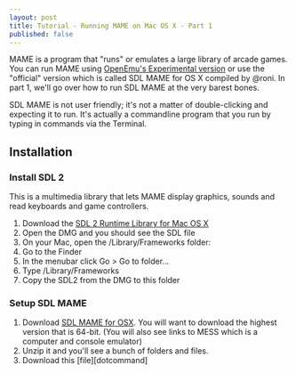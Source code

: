 ```yaml
---
layout: post
title: Tutorial - Running MAME on Mac OS X - Part 1
published: false
---
```


MAME is a program that "runs" or emulates a large library of arcade games. You can run MAME using [OpenEmu's Experimental version](http://openemu.org) or use the "official" version which is called SDL MAME for OS X compiled by @roni. In part 1, we'll go over how to run SDL MAME at the very barest bones.

SDL MAME is not user friendly; it's not a matter of double-clicking and expecting it to run. It's actually a commandline program that you run by typing in commands via the Terminal.

## Installation

### Install SDL 2

This is a multimedia library that lets MAME display graphics, sounds and read keyboards and game controllers.

1. Download the [SDL 2 Runtime Library for Mac OS X](http://sdlmame.lngn.net/)
2. Open the DMG and you should see the SDL file
3. On your Mac, open the /Library/Frameworks folder:
  1. Go to the Finder
  2. In the menubar click Go > Go to folder...
  3. Type /Library/Frameworks
  4. Copy the SDL2 from the DMG to this folder

### Setup SDL MAME

1. Download [SDL MAME for OSX][sdlmame]. You will want to download the highest version that is 64-bit. (You will also see links to MESS which is a computer and console emulator)
2. Unzip it and you'll see a bunch of folders and files.
3. Download this [file][dotcommand]


[sdlmame]: http://sdlmame.lngn.net/
